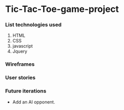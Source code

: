 # Tic-Tac-Toe-game-project



### List technologies used



1. HTML
2. CSS
3. javascript
4. Jquery


### Wireframes 



### User stories



###  Future iterations
* Add an AI opponent.



